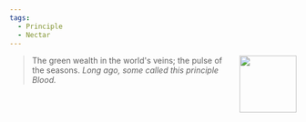 ```yaml
---
tags:
  - Principle
  - Nectar
---
```


<div style="float: right; padding-left: 10px;"><img src="/Principles/files/nectar.png" width=100 style="margin:0" /></div>

> The green wealth in the world's veins; the pulse of the seasons. *Long ago, some called this principle Blood.*